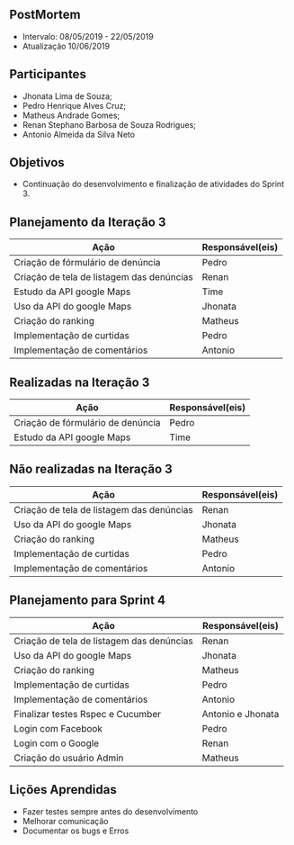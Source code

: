 ## PostMortem
* Intervalo: 08/05/2019 - 22/05/2019
* Atualização 10/06/2019
## Participantes
  * Jhonata Lima de Souza;
  * Pedro Henrique Alves Cruz;
  * Matheus Andrade Gomes;
  * Renan Stephano Barbosa de Souza Rodrigues;
  * Antonio Almeida da Silva Neto

## Objetivos
* Continuação do desenvolvimento e finalização de atividades do Sprint 3.
## Planejamento da Iteração 3
| Ação | Responsável(eis) |
|----------|----------|
| Criação de fórmulário de denúncia | Pedro |
| Criação de tela de listagem das denúncias | Renan |
| Estudo da API google Maps| Time |
| Uso da API do google Maps | Jhonata |
| Criação do ranking | Matheus |
| Implementação de curtidas | Pedro |
| Implementação de comentários | Antonio |
## Realizadas na Iteração 3
| Ação | Responsável(eis) |
|----------|----------|
| Criação de fórmulário de denúncia | Pedro |
| Estudo da API google Maps| Time |
## Não realizadas na Iteração 3
| Ação | Responsável(eis) |
|----------|----------|
| Criação de tela de listagem das denúncias | Renan |
| Uso da API do google Maps | Jhonata |
| Criação do ranking | Matheus |
| Implementação de curtidas | Pedro |
| Implementação de comentários | Antonio |
## Planejamento para Sprint 4
| Ação | Responsável(eis) |
|----------|----------|
| Criação de tela de listagem das denúncias | Renan |
| Uso da API do google Maps | Jhonata |
| Criação do ranking | Matheus |
| Implementação de curtidas | Pedro |
| Implementação de comentários | Antonio |
| Finalizar testes Rspec e Cucumber | Antonio e Jhonata |
| Login com Facebook | Pedro |
| Login com o Google | Renan |
| Criação do usuário Admin | Matheus |
## Lições Aprendidas
* Fazer testes sempre antes do desenvolvimento
* Melhorar comunicação
* Documentar os bugs e Erros

